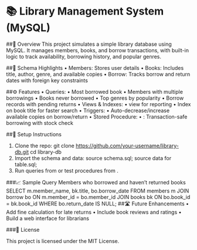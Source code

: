 # 📚 Library Management System (MySQL)
##📌 Overview
This project simulates a simple library database using MySQL. It manages members, books, and borrow transactions, with built-in logic to track availability, borrowing history, and popular genres.

##🧱 Schema Highlights
• 	Members: Stores user details
• 	Books: Includes title, author, genre, and available copies
• 	Borrow: Tracks borrow and return dates with foreign key constraints

##⚙️ Features
• 	Queries:
• 	Most borrowed book
• 	Members with multiple borrowings
• 	Books never borrowed
• 	Top genres by popularity
• 	Borrow records with pending returns
• 	Views & Indexes:
• 	 view for reporting
• 	Index on book title for faster search
• 	Triggers:
• 	Auto-decrease/increase available copies on borrow/return
• 	Stored Procedure:
• 	: Transaction-safe borrowing with stock check

##🚀 Setup Instructions
1. 	Clone the repo:
      git clone https://github.com/your-username/library-db.git
     cd library-db
2. 	Import the schema and data:
       source schema.sql;
      source data for table.sql;
3. 	Run queries from  or test procedures from .

###📈 Sample Query 
  Members who borrowed and haven’t returned books
  SELECT m.member_name, bk.title, bo.borrow_date
  FROM members m
  JOIN borrow bo ON m.member_id = bo.member_id
  JOIN books bk ON bo.book_id = bk.book_id
  WHERE bo.return_date IS NULL;
##🛣️ Future Enhancements
• 	Add fine calculation for late returns
• 	Include book reviews and ratings
• 	Build a web interface for librarians

###📄 License

This project is licensed under the MIT License.
